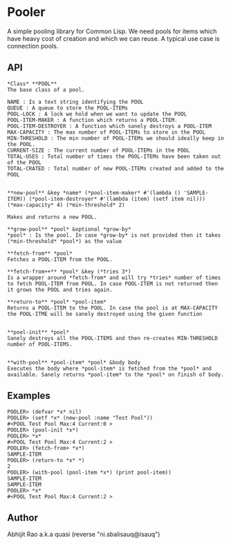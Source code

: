 Pooler
======

A simple pooling library for Common Lisp. We need pools for items
which have heavy cost of creation and which we can reuse. A typical
use case is connection pools.


API
---
	*Class* **POOL**
	The base class of a pool.

	NAME : Is a text string identifying the POOL
	QUEUE : A queue to store the POOL-ITEMs
	POOL-LOCK : A lock we hold when we want to update the POOL
	POOL-ITEM-MAKER : A function which returns a POOL-ITEM.
	POOL-ITEM-DESTROYER : A function which sanely destroys a POOL-ITEM
	MAX-CAPACITY : The max number of POOL-ITEMs to store in the POOL
	MIN-THRESHOLD : The min number of POOL-ITEMs we should ideally keep in the POOL.
	CURRENT-SIZE : The current number of POOL-ITEMs in the POOL
	TOTAL-USES : Total number of times the POOL-ITEMs have been taken out of the POOL
	TOTAL-CRATED : Total number of new POOL-ITEMs created and added to the POOL


	**new-pool** &key *name* (*pool-item-maker* #'(lambda () 'SAMPLE-ITEM)) (*pool-item-destroyer* #'(lambda (item) (setf item nil))) (*max-capacity* 4) (*min-threshold* 2)

	Makes and returns a new POOL.

	**grow-pool** *pool* &optional *grow-by*
	*pool* : Is the pool. In case *grow-by* is not provided then it takes (*min-threshold* *pool*) as the value

	**fetch-from** *pool*
	Fetches a POOL-ITEM from the POOL.

	**fetch-from++** *pool* &key (*tries 3*)
	Is a wrapper around *fetch-from* and will try *tries* number of times to fetch POOL-ITEM from POOL. In case POOL-ITEM is not returned then it grows the POOL and tries again.

	**return-to** *pool* *pool-item*
	Returns a POOL-ITEM to the POOL. In case the pool is at MAX-CAPACITY the POOL-ITME will be sanely destroyed using the given function


	**pool-init** *pool*
	Sanely destroys all the POOL-ITEMS and then re-creates MIN-THRESHOLD number of POOL-ITEMS.


	**with-pool** *pool-item* *pool* &body body
	Executes the body where *pool-item* is fetched from the *pool* and available. Sanely returns *pool-item* to the *pool* on finish of body.


Examples
--------

	POOLER> (defvar *x* nil)
	POOLER> (setf *x* (new-pool :name "Test Pool"))
	#<POOL Test Pool Max:4 Current:0 >
	POOLER> (pool-init *x*)
	POOLER> *x*
	#<POOL Test Pool Max:4 Current:2 >
	POOLER> (fetch-from+ *x*)
	SAMPLE-ITEM
	POOLER> (return-to *x* *)
	2
	POOLER> (with-pool (pool-item *x*) (print pool-item))
	SAMPLE-ITEM 
	SAMPLE-ITEM
	POOLER> *x*
	#<POOL Test Pool Max:4 Current:2 >



Author
------
Abhijit Rao a.k.a quasi
(reverse "ni.sbalisauq@isauq")

